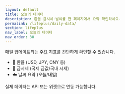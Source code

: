 ```yaml
---
layout: default
title: 오늘의 데이터
description: 환율·금시세·날씨를 한 페이지에서 요약 확인하세요.
permalink: /lifeplus/daily-data/
section: lifeplus
nav_label: 오늘의 데이터
nav_order: 30
---
```



<p>매일 업데이트되는 주요 지표를 간단하게 확인할 수 있습니다.</p>

<ul>
  <li>💱 환율 (USD, JPY, CNY 등)</li>
  <li>🥇 금시세 (국제 금값/국내 시세)</li>
  <li>☁️ 날씨 요약 (오늘/내일)</li>
</ul>

<p>실제 데이터는 API 또는 위젯으로 연동 가능합니다.</p>
